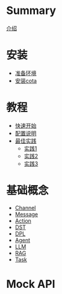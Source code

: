 # Summary

[介绍](README.md)

# 安装
- [准备环境](installation/env_1.md)
- [安装cota](installation/install_2.md)

# 教程
- [快速开始](tutorial/quick_start.md)
- [配置说明]()
- [最佳实践]()
  - [实践1](tutorial/best_practices/practice_1.md)
  - [实践2]()
  - [实践3]()

# 基础概念
- [Channel](concepts/channel.md)
- [Message](concepts/message.md)
- [Action](concepts/action.md)
- [DST](concepts/dst.md)
- [DPL](concepts/dpl.md)
- [Agent](concepts/agent.md)
- [LLM](concepts/llm.md)
- [RAG]()
- [Task]()

# Mock API
